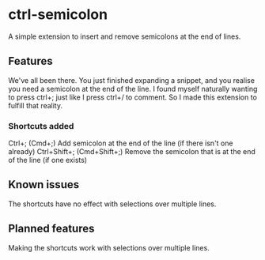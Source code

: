 # ctrl-semicolon
A simple extension to insert and remove semicolons at the end of lines.

## Features
We've all been there. You just finished expanding a snippet, and you realise you need a semicolon at the end of the line. I found myself naturally wanting to press ctrl+; just like I press ctrl+/ to comment. So I made this extension to fulfill that reality.

### Shortcuts added
Ctrl+;       (Cmd+;)         Add semicolon at the end of the line (if there isn't one already)
Ctrl+Shift+; (Cmd+Shift+;)   Remove the semicolon that is at the end of the line (if one exists)

## Known issues
The shortcuts have no effect with selections over multiple lines.

## Planned features
Making the shortcuts work with selections over multiple lines.